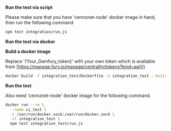 **Run the test via script**

Please make sure that you have 'cennznet-node' docker image in hand, then run the following command
```bash
npm test integration/run.js
```

**Run the test via docker**

__Build a docker image__

Replace '{Your_Gemfury_token}' with your own token which is available from [https://manage.fury.io/manage/centrality/tokens?kind=api]()
```bash
docker build -f integration_test/Dockerfile -t integration_test --build-arg GEMFURY={Your_Gemfury_token} .
```

__Run the test__

Also need 'cennznet-node' docker image for the following command.
```bash
docker run --rm \
  --name ci_test \
  -v /var/run/docker.sock:/var/run/docker.sock \
  -it integration_test \
  npm test integration_test/run.js
```
